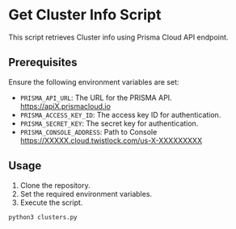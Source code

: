 # Get Cluster Info Script

This script retrieves Cluster info using Prisma Cloud API endpoint.

## Prerequisites

Ensure the following environment variables are set:

- `PRISMA_API_URL`: The URL for the PRISMA API. 
        https://apiX.prismacloud.io
- `PRISMA_ACCESS_KEY_ID`: The access key ID for authentication.
- `PRISMA_SECRET_KEY`: The secret key for authentication.
- `PRISMA_CONSOLE_ADDRESS`: Path to Console
    https://XXXXX.cloud.twistlock.com/us-X-XXXXXXXXX

## Usage

1. Clone the repository.
2. Set the required environment variables.
3. Execute the script.

```bash
python3 clusters.py
